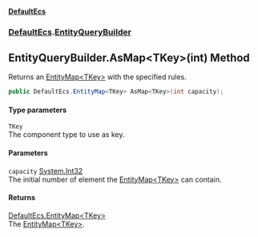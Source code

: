 #### [DefaultEcs](DefaultEcs.md 'DefaultEcs')
### [DefaultEcs](DefaultEcs.md#DefaultEcs 'DefaultEcs').[EntityQueryBuilder](EntityQueryBuilder.md 'DefaultEcs.EntityQueryBuilder')
## EntityQueryBuilder.AsMap&lt;TKey&gt;(int) Method
Returns an [EntityMap&lt;TKey&gt;](EntityMap_TKey_.md 'DefaultEcs.EntityMap&lt;TKey&gt;') with the specified rules.  
```csharp
public DefaultEcs.EntityMap<TKey> AsMap<TKey>(int capacity);
```
#### Type parameters
<a name='DefaultEcs_EntityQueryBuilder_AsMap_TKey_(int)_TKey'></a>
`TKey`  
The component type to use as key.
  
#### Parameters
<a name='DefaultEcs_EntityQueryBuilder_AsMap_TKey_(int)_capacity'></a>
`capacity` [System.Int32](https://docs.microsoft.com/en-us/dotnet/api/System.Int32 'System.Int32')  
The initial number of element the [EntityMap&lt;TKey&gt;](EntityMap_TKey_.md 'DefaultEcs.EntityMap&lt;TKey&gt;') can contain.
  
#### Returns
[DefaultEcs.EntityMap&lt;](EntityMap_TKey_.md 'DefaultEcs.EntityMap&lt;TKey&gt;')[TKey](EntityQueryBuilder_AsMap_TKey_(int).md#DefaultEcs_EntityQueryBuilder_AsMap_TKey_(int)_TKey 'DefaultEcs.EntityQueryBuilder.AsMap&lt;TKey&gt;(int).TKey')[&gt;](EntityMap_TKey_.md 'DefaultEcs.EntityMap&lt;TKey&gt;')  
The [EntityMap&lt;TKey&gt;](EntityMap_TKey_.md 'DefaultEcs.EntityMap&lt;TKey&gt;').

